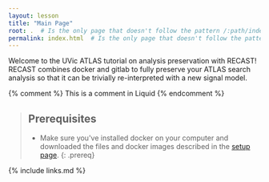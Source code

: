 ```yaml
---
layout: lesson
title: "Main Page"
root: .  # Is the only page that doesn't follow the pattern /:path/index.html
permalink: index.html  # Is the only page that doesn't follow the pattern /:path/index.html
---
```

Welcome to the UVic ATLAS tutorial on analysis preservation with RECAST! RECAST combines docker and gitlab to fully preserve your ATLAS search analysis so that it can be trivially re-interpreted with a new signal model.

<!-- this is an html comment -->

{% comment %} This is a comment in Liquid {% endcomment %}

> ## Prerequisites
>
> * Make sure you've installed docker on your computer and downloaded the files and docker images described in the [setup page](https://danikam.github.io/standalone-recast-tutorial/setup.html).
{: .prereq}

{% include links.md %}
